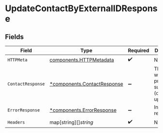 # UpdateContactByExternalIDResponse


## Fields

| Field                                                                     | Type                                                                      | Required                                                                  | Description                                                               |
| ------------------------------------------------------------------------- | ------------------------------------------------------------------------- | ------------------------------------------------------------------------- | ------------------------------------------------------------------------- |
| `HTTPMeta`                                                                | [components.HTTPMetadata](../../models/components/httpmetadata.md)        | :heavy_check_mark:                                                        | N/A                                                                       |
| `ContactResponse`                                                         | [*components.ContactResponse](../../models/components/contactresponse.md) | :heavy_minus_sign:                                                        | The request was processed successfully (contact updated).                 |
| `ErrorResponse`                                                           | [*components.ErrorResponse](../../models/components/errorresponse.md)     | :heavy_minus_sign:                                                        | Invalid request.                                                          |
| `Headers`                                                                 | map[string][]*string*                                                     | :heavy_check_mark:                                                        | N/A                                                                       |